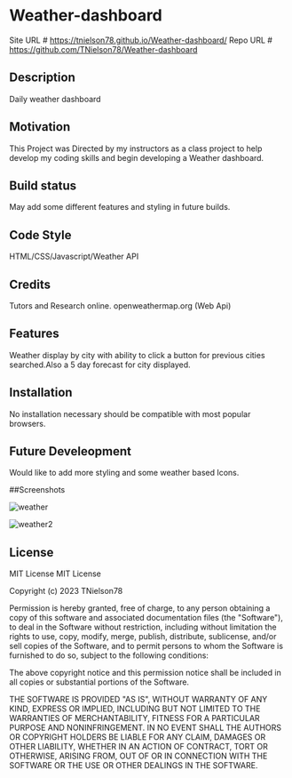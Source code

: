 # Weather-dashboard
Site URL # https://tnielson78.github.io/Weather-dashboard/
Repo URL # https://github.com/TNielson78/Weather-dashboard

## Description

Daily weather dashboard

## Motivation

This Project was Directed by my instructors as a class project to help develop my coding skills and begin developing a Weather dashboard.
## Build status

May add some different features and styling in future builds.

## Code Style

HTML/CSS/Javascript/Weather API

## Credits

Tutors and Research online.
openweathermap.org (Web Api)

## Features

Weather display by city with ability to click a button for previous cities searched.Also a 5 day forecast for city displayed.

## Installation

No installation necessary should be compatible with most popular browsers.
## Future Develeopment
Would like to add more styling and some weather based Icons.

##Screenshots

![weather](https://github.com/TNielson78/Weather-dashboard/assets/147010160/12741ba4-4e3f-408d-8824-397faa331474)

![weather2](https://github.com/TNielson78/Weather-dashboard/assets/147010160/b47153cd-58d1-4e79-b5de-6e2601d912c2)


## License

MIT License
MIT License

Copyright (c) 2023 TNielson78

Permission is hereby granted, free of charge, to any person obtaining a copy
of this software and associated documentation files (the "Software"), to deal
in the Software without restriction, including without limitation the rights
to use, copy, modify, merge, publish, distribute, sublicense, and/or sell
copies of the Software, and to permit persons to whom the Software is
furnished to do so, subject to the following conditions:

The above copyright notice and this permission notice shall be included in all
copies or substantial portions of the Software.

THE SOFTWARE IS PROVIDED "AS IS", WITHOUT WARRANTY OF ANY KIND, EXPRESS OR
IMPLIED, INCLUDING BUT NOT LIMITED TO THE WARRANTIES OF MERCHANTABILITY,
FITNESS FOR A PARTICULAR PURPOSE AND NONINFRINGEMENT. IN NO EVENT SHALL THE
AUTHORS OR COPYRIGHT HOLDERS BE LIABLE FOR ANY CLAIM, DAMAGES OR OTHER
LIABILITY, WHETHER IN AN ACTION OF CONTRACT, TORT OR OTHERWISE, ARISING FROM,
OUT OF OR IN CONNECTION WITH THE SOFTWARE OR THE USE OR OTHER DEALINGS IN THE
SOFTWARE.
